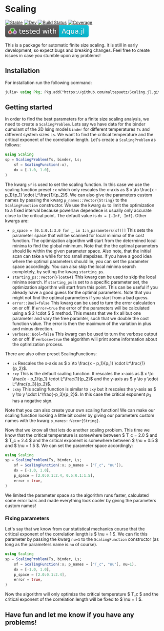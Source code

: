 # Scaling

[![Stable](https://img.shields.io/badge/docs-stable-blue.svg)](https://maltepuetz.github.io/Scaling.jl/stable/)
[![Dev](https://img.shields.io/badge/docs-dev-blue.svg)](https://maltepuetz.github.io/Scaling.jl/dev/)
[![Build Status](https://github.com/maltepuetz/Scaling.jl/actions/workflows/CI.yml/badge.svg?branch=main)](https://github.com/maltepuetz/Scaling.jl/actions/workflows/CI.yml?query=branch%3Amain)
[![Coverage](https://codecov.io/gh/maltepuetz/Scaling.jl/branch/main/graph/badge.svg?token=G2BD929KV0)](https://codecov.io/gh/maltepuetz/Scaling.jl)
[![Aqua](https://raw.githubusercontent.com/JuliaTesting/Aqua.jl/master/badge.svg)](https://github.com/JuliaTesting/Aqua.jl)


This is a package for automatic finite size scaling. It is still in early development, so expect bugs and breaking changes. Feel free to create issues in case you stumble upon any problems!

## Installation
For installation run the following command:
```julia
julia> using Pkg; Pkg.add("https://github.com/maltepuetz/Scaling.jl.git")
```

## Getting started
In order to find the best parameters for a finite size scaling analysis, we need to create a `ScalingProblem`. Lets say we have data for the binder cumulant of the 2D Ising model `binder` for different temperatures `Ts` and different system sizes `Ls`. We want to find the critical temperature and the critical exponent of the correlation length. Let's create a `ScalingProblem` as follows:
```julia
using Scaling
sp = ScalingProblem(Ts, binder, Ls;
    sf = ScalingFunction(:x),
    dx = [-1.0, 1.0],
)
```
The kwarg `sf` is used to set the scaling function. In this case we use the scaling function preset `:x` which only rescales the x-axis as $ x \to \frac{x - p_1}{p_1} \cdot L^\frac{1}{p_2}$. We can also give the parameters custom names by passing the kwarg `p_names::Vector{String}` to the `ScalingFunction` constructor.
We use the kwarg `dx` to limit the optimization to a fixed interval because powerlaw dependece is usually only accurate close to the critical point. The default value is `dx = [-Inf, Inf]`.
Other kwargs are:
- `p_space = [0.1:0.1:3.0 for _ in 1:n_parameters(sf)]]` This sets the parameter space that will be scanned for local minima of the cost function. The optimization algorithm will start from the determined local minima to find the global minimum. Note that the the optimal parameters should lie within the given parameter space. Also note, that the initial scan can take a while for too small stepsizes. If you have a good idea where the optimal parameters should lie, you can set the parameter space accordingly. You can also skip the local minima search completely, by setting the kwarg `starting_ps`.
- `starting_ps::Vector{Float64}` This kwarg can be used to skip the local minima search. If `starting_ps` is set to a specific parameter set, the optimization algorithm will start from this point. This can be useful if you already have a good guess for the optimal parameters. Note that you might not find the optimal parameters if you start from a bad guess.
- `error::Bool=false` This kwarg can be used to turn the error calculation on or off. If `error=true` the error of the parameters will be calculated using a $ 2 \cdot S $ method. This means that we fix all but one parameter and vary the free paramter, such that we double the cost function value. The error is then the maximum of the variation in plus and minus direction.
- `verbose::Bool=false` This kwarg can be used to turn the verbose output on or off. If `verbose=true` the algorithm will print some information about the optimization process.

There are also other preset ScalingFunctions:
- `:x` Rescales the x-axis as $ x \to \frac{x - p_1}{p_1} \cdot L^\frac{1}{p_2}$.
- `:xy` This is the default scaling function. It rescales the x-axis as $ x \to \frac{x - p_1}{p_1} \cdot L^\frac{1}{p_2}$ and the y-axis as $ y \to y \cdot L^\frac{p_3}{p_2}$.
- `:xny` This scaling function is similar to `:xy` but it rescales the y-axis as $ y \to y \cdot L^\frac{-p_3}{p_2}$. In this case the critical exponent $p_3$ has a negative sign.

Note that you can also create your own scaling function! We can make our scaling function looking a little bit cooler by giving our parameters custom names with the kwarg `p_names::Vecor{String}`. 

Now that we know all that lets do another scaling problem. This time we know that the critical temperature is somewhere between $ T_c = 2.0 $ and $ T_c = 2.4 $ and the critical exponent is somewhere between $ \nu = 0.5 $ and $ \nu = 1.5 $. We can set the parameter space accordingly:
```julia
using Scaling
sp = ScalingProblem(Ts, binder, Ls;
    sf = ScalingFunction(:x; p_names = ["T_c", "nu"]),
    dx = [-1.0, 1.0],
    p_space = [2.0:0.1:2.4, 0.5:0.1:1.5],
    error = true,
)
```
We limited the parameter space so the algorithm runs faster, calculated some error bars and made everything look cooler by giving the parameters custom names! 
### Fixing parameters
Let's say that we know from our statistical mechanics course that the critical exponent of the correlation length is $ \nu = 1 $. We can fix this parameter by passing the kwarg `nu=1` to the `ScalingFunction` constructor (as long as the parameters name is `nu` of course).
```julia
using Scaling
sp = ScalingProblem(Ts, binder, Ls;
    sf = ScalingFunction(:x; p_names = ["T_c", "nu"], nu=1),
    dx = [-1.0, 1.0],
    p_space = [2.0:0.1:2.4],
    error = true,
)
```
Now the algorithm will only optimize the critical temperature $ T_c $ and the critical exponent of the correlation length will be fixed to $ \nu = 1 $.

## Have fun and let me know if you have any problems!

